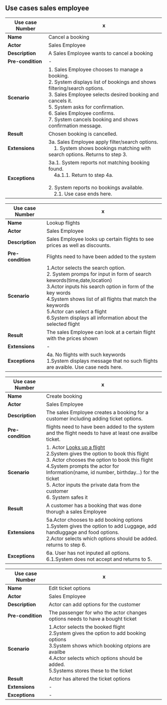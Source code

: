 ## Use cases sales employee

|Use case Number|x|
|---------------|---|
|**Name**           |Cancel a booking|
|**Actor**          |Sales Employee|
|**Description**    |A Sales Employee wants to cancel a booking|
|**Pre-condition**  |-|
|**Scenario**       |1. Sales Employee chooses to manage a booking.<br>2. System displays list of bookings and shows filtering/search options.<br>3. Sales Employee selects desired booking and cancels it.<br>5. System asks for confirmation.<br>6. Sales Employee confirms.<br>7. System cancels booking and shows confirmation message.|
|**Result**         |Chosen booking is cancelled.|
|**Extensions**     |3a. Sales Employee apply filter/search options.<br>&nbsp;&nbsp;&nbsp;&nbsp;1. System shows bookings matching with search options. Returns to step 3.<br>|
|**Exceptions**     |3a.1. System reports not matching booking found.<br> &nbsp;&nbsp;&nbsp;&nbsp;4a.1.1. Return to step 4a.<br><br>2. System reports no bookings available.<br>&nbsp;&nbsp;&nbsp;&nbsp;2.1. Use case ends here.|

|Use case Number|x|
|---|---|
|**Name**|Lookup flights|
|**Actor**|Sales Employee|
|**Description**|Sales Employee looks up certain flights to see prices as well as discounts.|
|**Pre-condition**|Flights need to have been added to the system|
|**Scenario**|1.Actor selects the search option.<br>2. System promps for input in form of search kewords(time,date,location)<br>3.Actor inputs his search option in form of the key words<br>4.System shows list of all flights that match the keywords<br>5.Actor can select a flight<br>6.System displays all information about the selected flight|
|**Result**|The sales Employee can look at a certain flight with the prices shown|
|**Extensions**|-|
|**Exceptions**|4a. No flights with such keywords<br>1.System displays message that no such flights are avaible. Use case neds here.|
  
|Use case Number|x|
|---|---|
|**Name**|Create booking|
|**Actor**|Sales Employee|
|**Description**|The sales Employee creates a booking for a customer including adding ticket options.|
|**Pre-condition**|flights need to have been added to the system and the flight needs to have at least one availbe ticket.|
|**Scenario**|1. Actor <ins>Looks up a flight</ins><br>2.System gives the option to book this flight<br>3. Actor chooses the option to book this flight<br>4.System prompts the actor for Information(name, id number, birthday…) for the ticket<br>5. Actor inputs the private data from the customer<br>6. System safes it|
|**Result**|A customer has a booking  that was done thorugh a sales Employee|
|**Extensions**|5a.Actor chooses to add booking options<br>1.System gives the option to add Luggage, add handluggage and food options.<br>2.Actor selects which options should be added.<br>returns to step 6.|
|**Exceptions**|6a. User has not inputed all options. <br>6.1.System does not accept and returns to 5.|
  
|Use case Number|x|
|---|---|
|**Name**|Edit ticket options|
|**Actor**|Sales Employee|
|**Description**|Actor can add options for the customer|
|**Pre-condition**|The passenger for who the actor changes options needs to have a bought ticket|
|**Scenario**|1.Actor selects the booked flight<br>2.System gives the option to add booking options<br>3.System shows which booking otpions are availbe<br>4.Actor selects which options should be added.<br>5.Systems stores these to the ticket|
|**Result**|Actor has altered the ticket options|
|**Extensions**|-|
|**Exceptions**|-|
